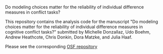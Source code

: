 Do modeling choices matter for the reliability of individual difference measures in conflict tasks?

This repository contains the analysis code for the manuscript "Do modeling choices matter for the reliability of individual difference measures in cognitive conflict tasks?" submitted by Michelle Donzallaz, Udo Boehm, Andrew Heathcote, Chris Donkin, Dora Matzke, and Julia Haaf.

Please see the corresponding [OSF repository](https://osf.io/fq8ep)
